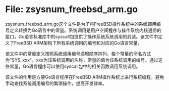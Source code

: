 # File: zsysnum_freebsd_arm.go

zsysnum_freebsd_arm.go这个文件是为了将FreeBSD操作系统中的系统调用编号定义转换为Go语言中的常量。系统调用是用户空间程序与操作系统内核通信的接口，Go语言标准库中的syscall包提供了操作系统系统调用的封装。该文件中定义了FreeBSD ARM架构下所有系统调用的编号和对应的Go语言常量。

该文件中的常量定义按照系统调用编号递增顺序排列，每个常量的命名方式为"SYS_xxx"，xxx为该系统调用的名称，常量的值为该系统调用的编号。通过这些常量，Go语言程序可以使用syscall包中的相关函数调用系统调用。

该文件的作用是方便Go语言程序在FreeBSD ARM操作系统上进行系统编程，避免手动查找系统调用编号的繁琐操作，提高开发效率。


